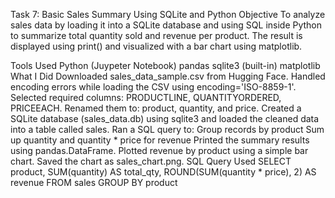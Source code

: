 Task 7: Basic Sales Summary Using SQLite and Python
Objective
To analyze sales data by loading it into a SQLite database and using SQL inside Python to summarize total quantity sold and revenue per product. The result is displayed using print() and visualized with a bar chart using matplotlib.

Tools Used
Python (Juypeter Notebook)
pandas
sqlite3 (built-in)
matplotlib
What I Did
Downloaded sales_data_sample.csv from Hugging Face.
Handled encoding errors while loading the CSV using encoding='ISO-8859-1'.
Selected required columns: PRODUCTLINE, QUANTITYORDERED, PRICEEACH.
Renamed them to: product, quantity, and price.
Created a SQLite database (sales_data.db) using sqlite3 and loaded the cleaned data into a table called sales.
Ran a SQL query to:
Group records by product
Sum up quantity and quantity * price for revenue
Printed the summary results using pandas.DataFrame.
Plotted revenue by product using a simple bar chart.
Saved the chart as sales_chart.png.
SQL Query Used
SELECT product,
       SUM(quantity) AS total_qty,
       ROUND(SUM(quantity * price), 2) AS revenue
FROM sales
GROUP BY product
